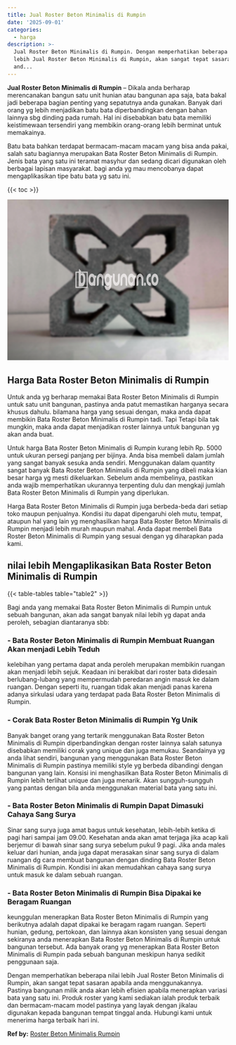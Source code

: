 ```yaml
---
title: Jual Roster Beton Minimalis di Rumpin
date: '2025-09-01'
categories:
  - harga
description: >-
  Jual Roster Beton Minimalis di Rumpin. Dengan memperhatikan beberapa nilai
  lebih Jual Roster Beton Minimalis di Rumpin, akan sangat tepat sasaran apabila
  and...
---
```


**Jual Roster Beton Minimalis di Rumpin** – Dikala anda berharap merencanakan bangun satu unit hunian atau bangunan apa saja, bata bakal jadi beberapa bagian penting yang sepatutnya anda gunakan. Banyak dari orang yg lebih menjadikan batu bata diperbandingkan dengan bahan lainnya sbg dinding pada rumah. Hal ini disebabkan batu bata memiliki keistimewaan tersendiri yang membikin orang-orang lebih berminat untuk memakainya.

Batu bata bahkan terdapat bermacam-macam macam yang bisa anda pakai, salah satu bagiannya merupakan Bata Roster Beton Minimalis di Rumpin. Jenis bata yang satu ini teramat masyhur dan sedang dicari digunakan oleh berbagai lapisan masyarakat. bagi anda yg mau mencobanya dapat mengaplikasikan tipe batu bata yg satu ini.

{{< toc >}}

![Jual Roster Beton Minimalis di Rumpin](/images/bata-roster-minimalis-21.png)

## Harga Bata Roster Beton Minimalis di Rumpin

Untuk anda yg berharap memakai Bata Roster Beton Minimalis di Rumpin untuk satu unit bangunan, pastinya anda patut memastikan harganya secara khusus dahulu. bilamana harga yang sesuai dengan, maka anda dapat membikin Bata Roster Beton Minimalis di Rumpin tadi. Tapi Tetapi bila tak mungkin, maka anda dapat menjadikan roster lainnya untuk bangunan yg akan anda buat.

Untuk harga Bata Roster Beton Minimalis di Rumpin kurang lebih Rp. 5000 untuk ukuran persegi panjang per bijinya. Anda bisa membeli dalam jumlah yang sangat banyak sesuka anda sendiri. Menggunakan dalam quantity sangat banyak Bata Roster Beton Minimalis di Rumpin yang dibeli maka kian besar harga yg mesti dikeluarkan. Sebelum anda membelinya, pastikan anda wajib memperhatikan ukurannya terpenting dulu dan mengkaji jumlah Bata Roster Beton Minimalis di Rumpin yang diperlukan.

Harga Bata Roster Beton Minimalis di Rumpin juga berbeda-beda dari setiap toko maupun penjualnya. Kondisi itu dapat dipengaruhi oleh mutu, tempat, ataupun hal yang lain yg menghasilkan harga Bata Roster Beton Minimalis di Rumpin menjadi lebih murah maupun mahal. Anda dapat membeli Bata Roster Beton Minimalis di Rumpin yang sesuai dengan yg diharapkan pada kami.

## nilai lebih Mengaplikasikan Bata Roster Beton Minimalis di Rumpin

{{< table-tables table="table2" >}}

Bagi anda yang memakai Bata Roster Beton Minimalis di Rumpin untuk sebuah bangunan, akan ada sangat banyak nilai lebih yg dapat anda peroleh, sebagian diantaranya sbb:

### \- Bata Roster Beton Minimalis di Rumpin Membuat Ruangan Akan menjadi Lebih Teduh

kelebihan yang pertama dapat anda peroleh merupakan membikin ruangan akan menjadi lebih sejuk. Keadaan ini berakibat dari roster bata didesain berlubang-lubang yang mempermudah peredaran angin masuk ke dalam ruangan. Dengan seperti itu, ruangan tidak akan menjadi panas karena adanya sirkulasi udara yang terdapat pada Bata Roster Beton Minimalis di Rumpin.

### \- Corak Bata Roster Beton Minimalis di Rumpin Yg Unik

Banyak banget orang yang tertarik menggunakan Bata Roster Beton Minimalis di Rumpin diperbandingkan dengan roster lainnya salah satunya disebabkan memiliki corak yang unique dan juga memukau. Seandainya yg anda lihat sendiri, bangunan yang menggunakan Bata Roster Beton Minimalis di Rumpin pastinya memiliki style yg berbeda dibandingi dengan bangunan yang lain. Konsisi ini menghasilkan Bata Roster Beton Minimalis di Rumpin lebih terlihat unique dan juga menarik. Akan sungguh-sungguh yang pantas dengan bila anda menggunakan material bata yang satu ini.

### \- Bata Roster Beton Minimalis di Rumpin Dapat Dimasuki Cahaya Sang Surya

Sinar sang surya juga amat bagus untuk kesehatan, lebih-lebih ketika di pagi hari sampai jam 09.00. Kesehatan anda akan amat terjaga jika acap kali berjemur di bawah sinar sang surya sebelum pukul 9 pagi. Jika anda males keluar dari hunian, anda juga dapat merasakan sinar sang surya di dalam ruangan dg cara membuat bangunan dengan dinding Bata Roster Beton Minimalis di Rumpin. Kondisi ini akan memudahkan cahaya sang surya untuk masuk ke dalam sebuah ruangan.

### \- Bata Roster Beton Minimalis di Rumpin Bisa Dipakai ke Beragam Ruangan

keunggulan menerapkan Bata Roster Beton Minimalis di Rumpin yang berikutnya adalah dapat dipakai ke beragam ragam ruangan. Seperti hunian, gedung, pertokoan, dan lainnya akan konsisten yang sesuai dengan sekiranya anda menerapkan Bata Roster Beton Minimalis di Rumpin untuk bangunan tersebut. Ada banyak orang yg menerapkan Bata Roster Beton Minimalis di Rumpin pada sebuah bangunan meskipun hanya sedikit penggunaan saja.

Dengan memperhatikan beberapa nilai lebih Jual Roster Beton Minimalis di Rumpin, akan sangat tepat sasaran apabila anda menggunakannya. Pastinya bangunan milik anda akan lebih efisien apabila menerapkan variasi bata yang satu ini. Produk roster yang kami sediakan ialah produk terbaik dan bermacam-macam model pastinya yang layak dengan jikalau digunakan kepada bangunan tempat tinggal anda. Hubungi kami untuk menerima harga terbaik hari ini.

**Ref by:** [Roster Beton Minimalis Rumpin](https://id.wikipedia.org/wiki/Roster)
